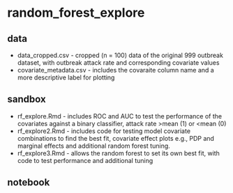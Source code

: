 # random_forest_explore

## data
- data_cropped.csv - cropped (n = 100) data of the original 999 outbreak dataset, with outbreak attack rate and corresponding covariate values 
- covariate_metadata.csv - includes the covaraite column name and a more descriptive label for plotting

## sandbox 
- rf_explore.Rmd - includes ROC and AUC to test the performance of the covariates against a binary classifier, attack rate >mean (1) or <mean (0) 
- rf_explore2.Rmd - includes code for testing model covariate combinations to find the best fit, covariate effect plots e.g., PDP and marginal effects and additional random forest tuning. 
- rf_explore3.Rmd - allows the random forest to set its own best fit, with code to test performance and additional tuning

## notebook
